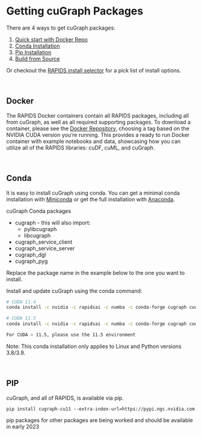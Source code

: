 
# Getting cuGraph Packages

There are 4 ways to get cuGraph packages:
1. [Quick start with Docker Repo](#docker)
2. [Conda Installation](#conda)
3. [Pip Installation](#pip)
4. [Build from Source](SOURCEBUILD.md)

Or checkout the [RAPIDS install selector](https://rapids.ai/start.html) for a pick list of install options.

<br>

## Docker 
The RAPIDS Docker containers contain all RAPIDS packages, including all from cuGraph, as well as all required supporting packages.   To download a container, please see the [Docker Repository](https://hub.docker.com/r/rapidsai/rapidsai/), choosing a tag based on the NVIDIA CUDA version you’re running.  This provides a ready to run Docker container with example notebooks and data, showcasing how you can utilize all of the RAPIDS libraries: cuDF, cuML, and cuGraph.

<br>


## Conda 
It is easy to install cuGraph using conda. You can get a minimal conda installation with [Miniconda](https://conda.io/miniconda.html) or get the full installation with [Anaconda](https://www.anaconda.com/download).

cuGraph Conda packages
 * cugraph - this will also import:
   * pylibcugraph
   * libcugraph
 * cugraph_service_client
 * cugraph_service_server
 * cugraph_dgl
 * cugraph_pyg

Replace the package name in the example below to the one you want to install.


Install and update cuGraph using the conda command:

```bash
# CUDA 11.4
conda install -c nvidia -c rapidsai -c numba -c conda-forge cugraph cudatoolkit=11.4

# CUDA 11.5
conda install -c nvidia -c rapidsai -c numba -c conda-forge cugraph cudatoolkit=11.5

For CUDA > 11.5, please use the 11.5 environment
```

Note: This conda installation only applies to Linux and Python versions 3.8/3.9.

<br>

## PIP
cuGraph, and all of RAPIDS, is available via pip.  

```
pip install cugraph-cu11 --extra-index-url=https://pypi.ngc.nvidia.com
```

pip packages for other packages are being worked and should be available in early 2023